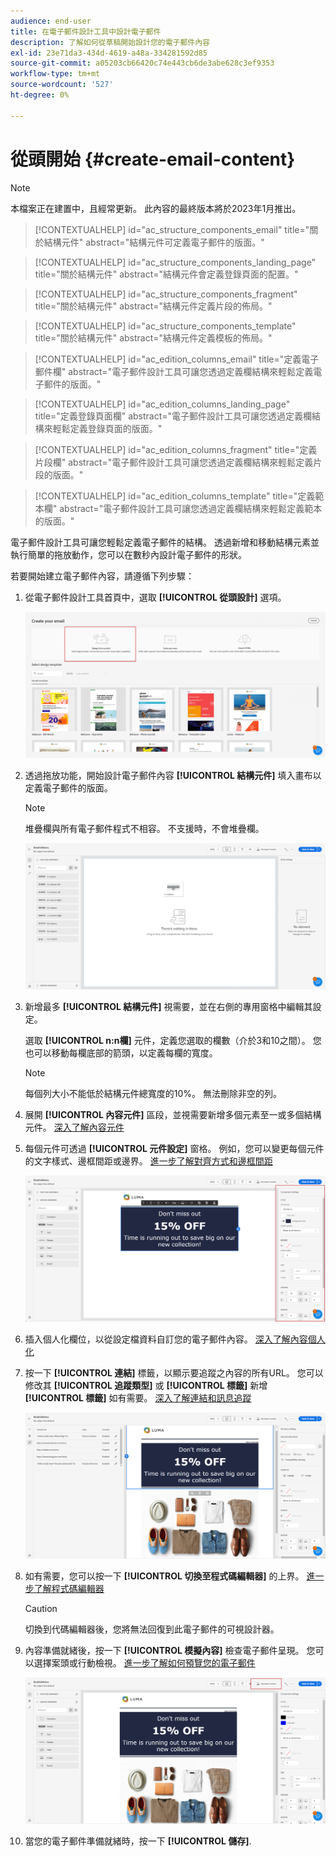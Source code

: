 ```yaml
---
audience: end-user
title: 在電子郵件設計工具中設計電子郵件
description: 了解如何從草稿開始設計您的電子郵件內容
exl-id: 23e71da3-434d-4619-a48a-334281592d85
source-git-commit: a05203cb66420c74e443cb6de3abe628c3ef9353
workflow-type: tm+mt
source-wordcount: '527'
ht-degree: 0%

---
```


# 從頭開始 {#create-email-content}

>[!NOTE]
>
>本檔案正在建置中，且經常更新。 此內容的最終版本將於2023年1月推出。

>[!CONTEXTUALHELP]
>id="ac_structure_components_email"
>title="關於結構元件"
>abstract="結構元件可定義電子郵件的版面。"

>[!CONTEXTUALHELP]
>id="ac_structure_components_landing_page"
>title="關於結構元件"
>abstract="結構元件會定義登錄頁面的配置。"

>[!CONTEXTUALHELP]
>id="ac_structure_components_fragment"
>title="關於結構元件"
>abstract="結構元件定義片段的佈局。"

>[!CONTEXTUALHELP]
>id="ac_structure_components_template"
>title="關於結構元件"
>abstract="結構元件定義模板的佈局。"


>[!CONTEXTUALHELP]
>id="ac_edition_columns_email"
>title="定義電子郵件欄"
>abstract="電子郵件設計工具可讓您透過定義欄結構來輕鬆定義電子郵件的版面。"

>[!CONTEXTUALHELP]
>id="ac_edition_columns_landing_page"
>title="定義登錄頁面欄"
>abstract="電子郵件設計工具可讓您透過定義欄結構來輕鬆定義登錄頁面的版面。"

>[!CONTEXTUALHELP]
>id="ac_edition_columns_fragment"
>title="定義片段欄"
>abstract="電子郵件設計工具可讓您透過定義欄結構來輕鬆定義片段的版面。"

>[!CONTEXTUALHELP]
>id="ac_edition_columns_template"
>title="定義範本欄"
>abstract="電子郵件設計工具可讓您透過定義欄結構來輕鬆定義範本的版面。"

電子郵件設計工具可讓您輕鬆定義電子郵件的結構。 透過新增和移動結構元素並執行簡單的拖放動作，您可以在數秒內設計電子郵件的形狀。

若要開始建立電子郵件內容，請遵循下列步驟：

1. 從電子郵件設計工具首頁中，選取 **[!UICONTROL 從頭設計]** 選項。

   ![](assets/email_designer.png)

1. 透過拖放功能，開始設計電子郵件內容 **[!UICONTROL 結構元件]** 填入畫布以定義電子郵件的版面。

   >[!NOTE]
   >
   >堆疊欄與所有電子郵件程式不相容。 不支援時，不會堆疊欄。

   <!--Once placed in the email, you cannot move nor remove your components unless there is already a content component or a fragment placed inside. This is not true in AJO - TBC?-->

   ![](assets/email_designer_2.png)

1. 新增最多 **[!UICONTROL 結構元件]** 視需要，並在右側的專用窗格中編輯其設定。

   選取 **[!UICONTROL n:n欄]** 元件，定義您選取的欄數（介於3和10之間）。 您也可以移動每欄底部的箭頭，以定義每欄的寬度。

   >[!NOTE]
   >
   >每個列大小不能低於結構元件總寬度的10%。 無法刪除非空的列。

1. 展開 **[!UICONTROL 內容元件]** 區段，並視需要新增多個元素至一或多個結構元件。 [深入了解內容元件](content-components.md)

1. 每個元件可透過 **[!UICONTROL 元件設定]** 窗格。 例如，您可以變更每個元件的文字樣式、邊框間距或邊界。 [進一步了解對齊方式和邊框間距](alignment-and-padding.md)

   ![](assets/email_designer_5.png)

1. 插入個人化欄位，以從設定檔資料自訂您的電子郵件內容。 [深入了解內容個人化](../personalization/personalize.md)

1. 按一下 **[!UICONTROL 連結]** 標籤，以顯示要追蹤之內容的所有URL。 您可以修改其 **[!UICONTROL 追蹤類型]** 或 **[!UICONTROL 標籤]** 新增 **[!UICONTROL 標籤]** 如有需要。 [深入了解連結和訊息追蹤](message-tracking.md)

   ![](assets/email_designer_7.png)

1. 如有需要，您可以按一下 **[!UICONTROL 切換至程式碼編輯器]** 的上界。 [進一步了解程式碼編輯器](code-content.md)

   >[!CAUTION]
   >
   >切換到代碼編輯器後，您將無法回復到此電子郵件的可視設計器。

1. 內容準備就緒後，按一下 **[!UICONTROL 模擬內容]** 檢查電子郵件呈現。 您可以選擇案頭或行動檢視。 [進一步了解如何預覽您的電子郵件](../preview-test/preview-test.md)

   ![](assets/email_designer_28.png)

1. 當您的電子郵件準備就緒時，按一下 **[!UICONTROL 儲存]**.

